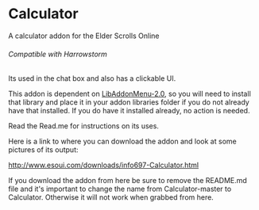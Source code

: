 # Calculator
A calculator addon for the Elder Scrolls Online

###### Compatible with Harrowstorm

Its used in the chat box and also has a clickable UI.

This addon is dependent on [LibAddonMenu-2.0](https://www.esoui.com/downloads/info7-LibAddonMenu.html), so you will need to install that library and place it in your addon libraries folder if you do not already have that installed.  If you do have it installed already, no action is needed.

Read the Read.me for instructions on its uses.

Here is a link to where you can download the addon and look at some pictures of its output:

http://www.esoui.com/downloads/info697-Calculator.html

If you download the addon from here be sure to remove the README.md file and it's important to change the name from Calculator-master to Calculator. Otherwise it will not work when grabbed from here.
